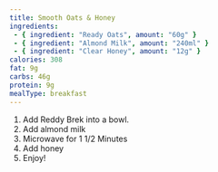 ```yaml
---
title: Smooth Oats & Honey
ingredients:
 - { ingredient: "Ready Oats", amount: "60g" }
 - { ingredient: "Almond Milk", amount: "240ml" }
 - { ingredient: "Clear Honey", amount: "12g" }
calories: 308
fat: 9g
carbs: 46g
protein: 9g
mealType: breakfast
---
```


1. Add Reddy Brek into a bowl.
2. Add almond milk
3. Microwave for 1 1/2 Minutes
4. Add honey
5. Enjoy!
